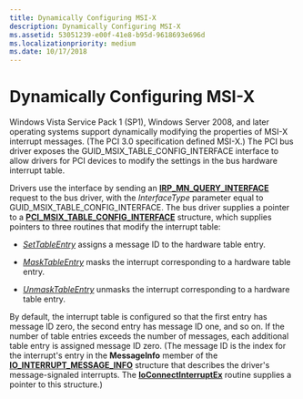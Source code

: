 ```yaml
---
title: Dynamically Configuring MSI-X
description: Dynamically Configuring MSI-X
ms.assetid: 53051239-e00f-41e8-b95d-9618693e696d
ms.localizationpriority: medium
ms.date: 10/17/2018
---
```


# Dynamically Configuring MSI-X


Windows Vista Service Pack 1 (SP1), Windows Server 2008, and later operating systems support dynamically modifying the properties of MSI-X interrupt messages. (The PCI 3.0 specification defined MSI-X.) The PCI bus driver exposes the GUID\_MSIX\_TABLE\_CONFIG\_INTERFACE interface to allow drivers for PCI devices to modify the settings in the bus hardware interrupt table.

Drivers use the interface by sending an [**IRP\_MN\_QUERY\_INTERFACE**](https://docs.microsoft.com/windows-hardware/drivers/kernel/irp-mn-query-interface) request to the bus driver, with the *InterfaceType* parameter equal to GUID\_MSIX\_TABLE\_CONFIG\_INTERFACE. The bus driver supplies a pointer to a [**PCI\_MSIX\_TABLE\_CONFIG\_INTERFACE**](https://docs.microsoft.com/windows-hardware/drivers/ddi/wdm/ns-wdm-_pci_msix_table_config_interface) structure, which supplies pointers to three routines that modify the interrupt table:

-   [*SetTableEntry*](https://docs.microsoft.com/windows-hardware/drivers/ddi/wdm/nc-wdm-pci_msix_set_entry) assigns a message ID to the hardware table entry.

-   [*MaskTableEntry*](https://docs.microsoft.com/windows-hardware/drivers/ddi/wdm/nc-wdm-pci_msix_maskunmask_entry) masks the interrupt corresponding to a hardware table entry.

-   [*UnmaskTableEntry*](https://docs.microsoft.com/previous-versions/windows/hardware/drivers/gg604859(v=vs.85)) unmasks the interrupt corresponding to a hardware table entry.

By default, the interrupt table is configured so that the first entry has message ID zero, the second entry has message ID one, and so on. If the number of table entries exceeds the number of messages, each additional table entry is assigned message ID zero. (The message ID is the index for the interrupt's entry in the **MessageInfo** member of the [**IO\_INTERRUPT\_MESSAGE\_INFO**](https://docs.microsoft.com/windows-hardware/drivers/ddi/wdm/ns-wdm-_io_interrupt_message_info) structure that describes the driver's message-signaled interrupts. The [**IoConnectInterruptEx**](https://docs.microsoft.com/windows-hardware/drivers/ddi/wdm/nf-wdm-ioconnectinterruptex) routine supplies a pointer to this structure.)

 

 




